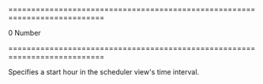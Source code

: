 ===========================================================================
<!--default-->0<!--/default-->
<!--type-->Number<!--/type-->
===========================================================================

<!--shortDescription-->
Specifies a start hour in the scheduler view's time interval.
<!--/shortDescription-->

<!--fullDescription-->

<!--/fullDescription-->